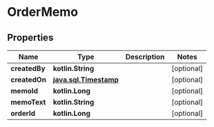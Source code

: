 
# OrderMemo

## Properties
Name | Type | Description | Notes
------------ | ------------- | ------------- | -------------
**createdBy** | **kotlin.String** |  |  [optional]
**createdOn** | [**java.sql.Timestamp**](java.sql.Timestamp.md) |  |  [optional]
**memoId** | **kotlin.Long** |  |  [optional]
**memoText** | **kotlin.String** |  |  [optional]
**orderId** | **kotlin.Long** |  |  [optional]



